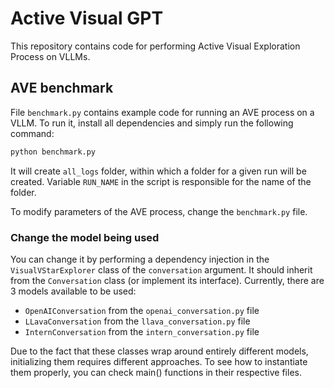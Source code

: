 # Active Visual GPT

This repository contains code for performing Active Visual Exploration Process on VLLMs.

## AVE benchmark

File `benchmark.py` contains example code for running an AVE process on a VLLM. To run it, install all dependencies and
simply run the following command:

```bash
python benchmark.py
```

It will create `all_logs` folder, within which a folder for a given run will be created. Variable `RUN_NAME` in the
script is responsible for the name of the folder.

To modify parameters of the AVE process, change the `benchmark.py` file.

### Change the model being used

You can change it by performing a dependency injection in the `VisualVStarExplorer` class of the `conversation`
argument. It should inherit from the `Conversation` class (or implement its interface). Currently, there are 3 models
available to be used:

- `OpenAIConversation` from the `openai_conversation.py` file
- `LLavaConversation` from the `llava_conversation.py` file
- `InternConversation` from the `intern_conversation.py` file

Due to the fact that these classes wrap around entirely different models, initializing them requires different
approaches. To see how to instantiate them properly, you can check main() functions in their respective files.

